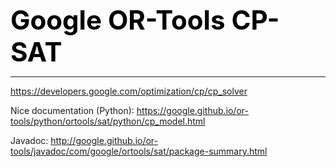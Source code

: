 **<span style="font-size:3em;color:black">Google OR-Tools CP-SAT</span>**
***


https://developers.google.com/optimization/cp/cp_solver

Nice documentation (Python): https://google.github.io/or-tools/python/ortools/sat/python/cp_model.html

Javadoc: http://google.github.io/or-tools/javadoc/com/google/ortools/sat/package-summary.html 